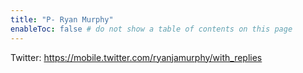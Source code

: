 ```yaml
---
title: "P- Ryan Murphy"
enableToc: false # do not show a table of contents on this page
---
```

Twitter: https://mobile.twitter.com/ryanjamurphy/with_replies